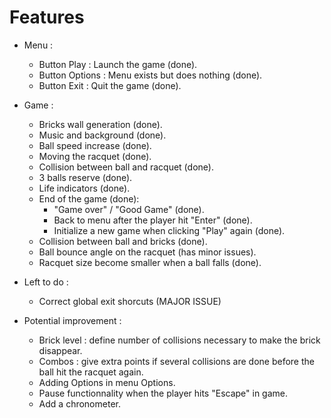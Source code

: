 # Features

- Menu :
    - Button Play : Launch the game (done).
    - Button Options : Menu exists but does nothing (done).
    - Button Exit : Quit the game (done).
- Game :
    - Bricks wall generation (done).
    - Music and background (done).
    - Ball speed increase (done).
    - Moving the racquet (done).
    - Collision between ball and racquet (done).
    - 3 balls reserve (done).
    - Life indicators (done).
    - End of the game (done):
        - "Game over" / "Good Game" (done).
        - Back to menu after the player hit "Enter" (done).
        - Initialize a new game when clicking "Play" again (done).
    - Collision between ball and bricks (done).
    - Ball bounce angle on the racquet (has minor issues).
	- Racquet size become smaller when a ball falls (done).


- Left to do :
    - Correct global exit shorcuts (MAJOR ISSUE)

- Potential improvement :
    - Brick level : define number of collisions necessary to make the brick disappear.
    - Combos : give extra points if several collisions are done before the ball hit the racquet again.
    - Adding Options in menu Options.
    - Pause functionnality when the player hits "Escape" in game.
	- Add a chronometer.
